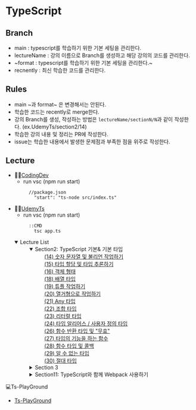 # TypeScript

## Branch
- main : typescript를 학습하기 위한 기본 세팅을 관리한다.
- lectureName : 강의 이름으로 Branch를 생성하고 해당 강의의 코드를 관리한다.
- ~format : typescript를 학습하기 위한 기본 세팅을 관리한다.~
- recnently : 최신 학습한 코드를 관리한다.

## Rules
- main ~과 format~ 은 변경해서는 안된다.
- 학습한 코드는 recently로 merge한다.
- 강의 Branch를 생성, 작성하는 방법은 `lectureName/sectionN/N`과 같이 작성한다. (ex.UdemyTs/section2/14)
- 학습한 강의 내용 및 정리는 PR에 작성한다.
- issue는 학습한 내용에서 발생한 문제점과 부족한 점을 위주로 작성한다.

## Lecture
- 👨‍💻[CodingDev](https://youtube.com/playlist?list=PLZKTXPmaJk8KhKQ_BILr1JKCJbR0EGlx0&si=wYBdejCaW81DUMUj "코딩앙마-YouTube")
  - run vsc (npm run start)
    ```
      //package.json
        "start": "ts-node src/index.ts"
    ```
- 👨‍💻[UdemyTs](https://www.udemy.com/course/best-typescript-21/?couponCode=SKILLS4SALEA "TypeScript-Udemy")
  - run vsc (npm run start)
    ```
      ::CMD
        tsc app.ts
    ```
  <dl>
    <details open>
      <summary>Lecture List</summary>
        <dd>
          <details open>
            <summary>Section2: TypeScript 기본& 기본 타입</summary>
                <dd><a href="https://github.com/Programming-Contents-List/TypeScript/pull/18">(14) 숫자 문자열 및 불리언 작업하기</a></dd>
                <dd><a href="https://github.com/Programming-Contents-List/TypeScript/pull/21">(15) 타입 할당 및 타입 추론하기</a></dd>
                <dd><a href="https://github.com/Programming-Contents-List/TypeScript/pull/20">(16) 객체 형태</a></dd>
                <dd><a href="https://github.com/Programming-Contents-List/TypeScript/pull/22">(18) 배열 타입</a></dd>
                <dd><a href="https://github.com/Programming-Contents-List/TypeScript/pull/23">(19) 튜플 작업하기</a></dd>
                <dd><a href="https://github.com/Programming-Contents-List/TypeScript/pull/24">(20) 열거형으로 작업하기</a></dd>
                <dd><a href="https://github.com/Programming-Contents-List/TypeScript/pull/25">(21) Any 타입</a></dd>
                <dd><a href="https://github.com/Programming-Contents-List/TypeScript/pull/27">(22) 조합 타입</a></dd>
                <dd><a href="https://github.com/Programming-Contents-List/TypeScript/pull/28">(23) 리터럴 타입</a></dd>
                <dd><a href="https://github.com/Programming-Contents-List/TypeScript/pull/29">(24) 타입 알리어스 / 사용자 정의 타입</a></dd>
                <dd><a href="https://github.com/Programming-Contents-List/TypeScript/pull/30">(26) 함수 반환 타입 및 "무효"</a></dd>
                <dd><a href="https://github.com/Programming-Contents-List/TypeScript/pull/31">(27) 타입의 기능을 하는 함수</a></dd>
                <dd><a href="https://github.com/Programming-Contents-List/TypeScript/pull/32">(28) 함수 타입 및 콜백</a></dd>
                <dd><a href="https://github.com/Programming-Contents-List/TypeScript/pull/33">(29) 알 수 없는 타입</a></dd>
                <dd><a href="https://github.com/Programming-Contents-List/TypeScript/pull/34">(30) 절대 타입</a></dd>
          </details>
        </dd>
        <dd>  
          <details>
            <summary>Section 3</summary>
                <dd>-: #</dd>
          </details>
        </dd>
        <dd>  
          <details>
            <summary>Section11: TypeScript와 함께 Webpack 사용하기</summary>
                <dd>(153) Webpack 설치하기& 중요 종속성: #</dd>
                <dd>(154) 입력& 출력 구성 추가하기: #</dd>
                <dd>(155) ts-loader 패키지로 TypeScript 지원 추가하기: #</dd>
                <dd>(156) 웹팩 구성(Config) 조정하기: #</dd>
                <dd>(157) 설정 완료하기& Webpack-dev-server 추가하기: #</dd>
                <dd>(158) 생산 워크플로 추가하기: #</dd>
          </details>
        </dd>
    </details>
  </dl>

💻Ts-PlayGround
- [Ts-PlayGround](https://www.typescriptlang.org/ko/play/?#code/Q "TypeScript PlayGround")
